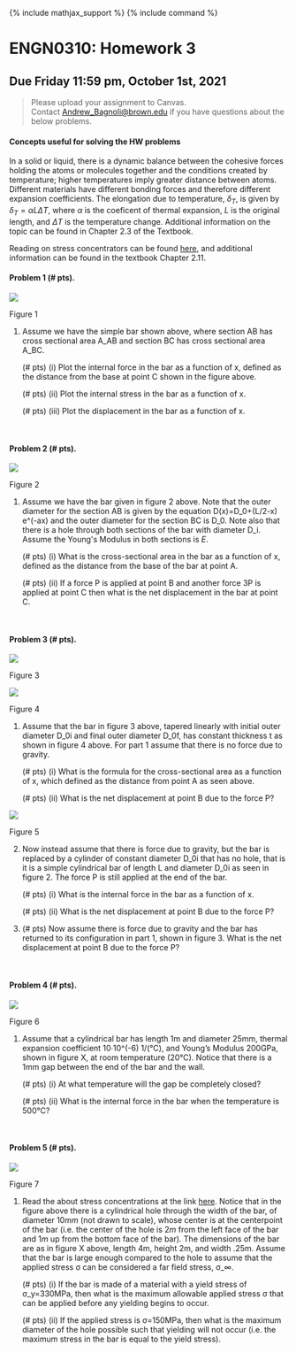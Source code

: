{% include mathjax_support %}
{% include command %}



# ENGN0310: Homework 3
## Due Friday 11:59 pm, October 1st, 2021




> Please upload your assignment to Canvas.<br/>
> Contact Andrew_Bagnoli@brown.edu if you have questions about the below problems.   




#### Concepts useful for solving the HW problems

 In a solid or liquid, there is a dynamic balance between the cohesive forces holding the atoms or molecules together and the conditions created by temperature; higher temperatures imply greater distance between atoms. Different materials have different bonding forces and therefore different expansion coefficients. The elongation due to temperature, $\delta_{T}$, is given by $\delta_{T}=\alpha L \Delta T$, where $\alpha$ is the coeficent of thermal expansion, $L$ is the original length, and $\Delta T$ is the temperature change. Additional information on the topic can be found in Chapter 2.3 of the Textbook.

 Reading on stress concentrators can be found [here](https://appliedmechanicslab.github.io/ENGN0310/CourseNotes/Bars7.html), and additional information can be found in the textbook Chapter 2.11.

#### Problem 1 (# pts). 

![](./HW3_1.png)

Figure 1

1. Assume we have the simple bar shown above, where section AB has cross sectional area A_AB and section BC has cross sectional area A_BC. 

    (# pts) (i) Plot the internal force in the bar as a function of x, defined as the distance from the base at point C shown in the figure above.

    (# pts) (ii) Plot the internal stress in the bar as a function of x.

    (# pts) (iii) Plot the displacement in the bar as a function of x.


<br>

#### Problem 2 (# pts). 

![](./HW3_2.png)

Figure 2

1. Assume we have the bar given in figure 2 above. Note that the outer diameter for the section AB is given by the equation D(x)=D_0+(L/2-x) e^(-ax) and the outer diameter for the section BC is D_0. Note also that there is a hole through both sections of the bar with diameter D_i. Assume the Young's Modulus in both sections is $E$.

    (# pts) (i) What is the cross-sectional area in the bar as a function of x, defined as the distance from the base of the bar at point A. 

    (# pts) (ii) If a force P is applied at point B and another force 3P is applied at point C then what is the net displacement in the bar at point C. 

<br>

#### Problem 3 (# pts). 

![](./HW3_3.png)

Figure 3

![](./HW3_4.png)

Figure 4

1. Assume that the bar in figure 3 above, tapered linearly with initial outer diameter D_0i and final outer diameter D_0f, has constant thickness t as shown in figure 4 above. For part 1 assume that there is no force due to gravity. 

    (# pts) (i) What is the formula for the cross-sectional area as a function of x, which defined as the distance from point A as seen above.

    (# pts) (ii) What is the net displacement at point B due to the force P?

![](./HW3_5.png)

Figure 5

2. Now instead assume that there is force due to gravity, but the bar is replaced by a cylinder of constant diameter D_0i that has no hole, that is it is a simple cylindrical bar of length L and diameter D_0i as seen in figure 2. The force P is still applied at the end of the bar.

    (# pts) (i) What is the internal force in the bar as a function of x.

    (# pts) (ii) What is the net displacement at point B due to the force P?

3. (# pts) Now assume there is force due to gravity and the bar has returned to its configuration in part 1, shown in figure 3. What is the net displacement at point B due to the force P?

<br>

#### Problem 4 (# pts). 

![](./HW3_6.png)

Figure 6

1. Assume that a cylindrical bar has length 1m and diameter 25mm, thermal expansion coefficient 10∙10^(-6)  1/(°C), and Young’s Modulus 200GPa, shown in figure X, at room temperature (20°C). Notice that there is a 1mm gap between the end of the bar and the wall.

    (# pts) (i) At what temperature will the gap be completely closed?

    (# pts) (ii) What is the internal force in the bar when the temperature is 500°C?

<br>

#### Problem 5 (# pts). 

![](./HW3_7.png)

Figure 7

1. Read the about stress concentrations at the link [here](https://appliedmechanicslab.github.io/ENGN0310/CourseNotes/Bars7.html). Notice that in the figure above there is a cylindrical hole through the width of the bar, of diameter $10mm$ (not drawn to scale), whose center is at the centerpoint of the bar (i.e. the center of the hole is $2m$ from the left face of the bar and $1m$ up from the bottom face of the bar). The dimensions of the bar are as in figure X above, length 4m, height 2m, and width .25m. Assume that the bar is large enough compared to the hole to assume that the applied stress σ can be considered a far field stress, σ_∞. 

    (# pts) (i) If the bar is made of a material with a yield stress of σ_y=330MPa, then what is the maximum allowable applied stress σ that can be applied before any yielding begins to occur.

    (# pts) (ii) If the applied stress is σ=150MPa, then what is the maximum diameter of the hole possible such that yielding will not occur (i.e. the maximum stress in the bar is equal to the yield stress).

<br>